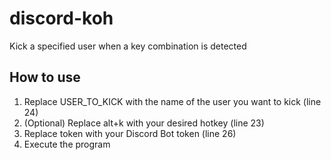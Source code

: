# discord-koh
Kick a specified user when a key combination is detected

## How to use
1. Replace USER_TO_KICK with the name of the user you want to kick (line 24)
1. (Optional) Replace alt+k with your desired hotkey (line 23)
1. Replace token with your Discord Bot token (line 26)
1. Execute the program
